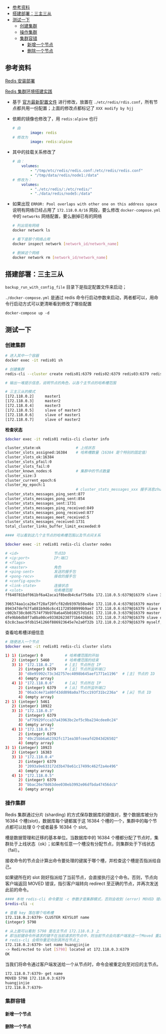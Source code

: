 - [参考资料](#参考资料)
- [搭建部署：三主三从](#搭建部署三主三从)
- [测试一下](#测试一下)
  - [创建集群](#创建集群)
  - [操作集群](#操作集群)
  - [集群容错](#集群容错)
    - [新增一个节点](#新增一个节点)
    - [删除一个节点](#删除一个节点)

## 参考资料

[Redis 安装部署](https://baiyp.ren/Redis%E5%AE%89%E8%A3%85%E9%83%A8%E7%BD%B2.html)

[Redis 集群环境搭建实践](https://www.cnblogs.com/hueyxu/p/13884800.html)

- 基于 [官方最新配置文件](http://download.redis.io/redis-stable/redis.conf) 进行修改，放置在 `./etc/redis/rdis.conf`，所有节点都共用一份配置；上面的修改点都标记了 `XXX modify by hjj`

- 依赖的镜像也修改了，用 `redis:alpine` 也行

    ```yaml
    # 由
            image: redis
    # 修改为
            image: redis:alpine
    ```

- 其中的挂载关系修改了

    ```yml
    # 由：
        volumes:
            - "/tmp/etc/redis/redis.conf:/etc/redis/redis.conf"
            - "/tmp/data/redis/node1:/data"
    # 修改为：
        volumes:
            - "./etc/redis/:/etc/redis/"
            - "./data/redis/node5:/data"
    ```

- 如果出现 `ERROR: Pool overlaps with other one on this address space` 说明有网络已经占用了 `172.118.0.0/16` 网段，要么修改 `docker-compose.yml` 中的 `networks` 网络配置，要么删掉已有的网络

    ```sh
    # 列出现有网络
    docker network ls

    # 看下是那个网络占用
    docker inspect network [network_id/network_name]

    # 删掉这个网络
    docker network rm [network_id/network_name]
    ```

## 搭建部署：三主三从

`backup_run_with_config_file` 目录下是指定配置文件来启动；

`./docker-compose.yml` 是通过 redis 命令行启动参数来启动，两者都可以，用命令行启动方式可以更清晰看到修改了哪些配置

```
docker-compose up -d

```

## 测试一下

### 创建集群

```sh
# 进入其中一个容器
docker exec -it redis01 sh

# 创建集群
redis-cli --cluster create redis01:6379 redis02:6379 redis03:6379 redis04:6379 redis05:6379 redis06:6379 --cluster-replicas 1

# 输出一堆提示信息，说明节点的角色，以各个主节点的哈希槽范围

# 三主三从的模式
[172.118.0.2]     master1
[172.118.0.3]     master2
[172.118.0.4]     master3
[172.118.0.5]     slave of master3
[172.118.0.6]     slave of master1
[172.118.0.7]     slave of master2
```

**检查状态**

```sh
$docker exec -it redis01 redis-cli cluster info

cluster_state:ok                # 上线状态
cluster_slots_assigned:16384    # 哈希槽数量（16384 是个特别的固定值）
cluster_slots_ok:16384
cluster_slots_pfail:0
cluster_slots_fail:0
cluster_known_nodes:6           # 集群中的节点数量
cluster_size:3
cluster_current_epoch:6
cluster_my_epoch:1
                                # cluster_stats_messages_xxx 握手消息zhuagntai
cluster_stats_messages_ping_sent:877
cluster_stats_messages_pong_sent:854
cluster_stats_messages_sent:1731
cluster_stats_messages_ping_received:849
cluster_stats_messages_pong_received:877
cluster_stats_messages_meet_received:5
cluster_stats_messages_received:1731
total_cluster_links_buffer_limit_exceeded:0

#### 可以看到这几个主节点的哈希槽范围以及节点间关系

$docker exec -it redis01 redis-cli cluster nodes

# <id>                节点ID
# <ip:port>           IP:端口
# <flags>
# <master>            角色
# <ping-sent>         发送的握手包
# <pong-recv>         接收的握手包
# <config-epoch>
# <link-state>        连接状态
# <slot>              哈希槽范围
ff640781bdf061bf6a42aca1f8bedb4c6af75d8a 172.118.0.5:6379@16379 slave 396574aa1ca26e7f28af20fcf82db9397b58e46e 0 1656322032000 3 connected

396574aa1ca26e7f28af20fcf82db9397b58e46e 172.118.0.4:6379@16379 master - 0 1656322032744 3 connected 10923-16383
894347def67fa881b9d6c6c411728508999b9ae7 172.118.0.6:6379@16379 slave 63c8c3aac9fdb1541266f886923645e7e2a0f32b 0 1656322033752 1 connected
c002b738c8d67574f79b978a6a45b010257d1d31 172.118.0.3:6379@16379 master - 0 1656322033550 2 connected 5461-10922
dfe9bb6db8f7a8ba98ce933026230771b6426b0c 172.118.0.7:6379@16379 slave c002b738c8d67574f79b978a6a45b010257d1d31 0 1656322033550 2 connected
63c8c3aac9fdb1541266f886923645e7e2a0f32b 172.118.0.2:6379@16379 myself,master - 0 1656322033000 1 connected 0-5460

```

查看哈希槽详细信息

```sh
# 随便进入一个节点
$docker exec -it redis01 redis-cli cluster slots

1) 1) (integer) 0          # 哈希槽范围的开始
   2) (integer) 5460       # 哈希槽范围的结束
   3) 1) "172.118.0.2"     # [主] 节点所在 IP
      2) (integer) 6379    # [主] 节点所监听端口
      3) "d8e95992c73c3d2757ec4098b645aef1771e1196"  # [主] 节点的 ID
      4) (empty array)
   4) 1) "172.118.0.6"     # [从] 节点所在 IP
      2) (integer) 6379    # [从] 节点所监听端口
      3) "06a3c4e71a80f43dd098a0a7f5cc193f31bc236a"  # [从] 节点 ID
      4) (empty array)
2) 1) (integer) 5461
   2) (integer) 10922
   3) 1) "172.118.0.3"
      2) (integer) 6379
      3) "af79929fcca37a43963bc2ef5c9ba234cdee0c24"
      4) (empty array)
   4) 1) "172.118.0.7"
      2) (integer) 6379
      3) "49c25bb6a62392fc171ea38fceeafd2043d26502"
      4) (empty array)
3) 1) (integer) 10923
   2) (integer) 16383
   3) 1) "172.118.0.4"
      2) (integer) 6379
      3) "2093a9e633172d3b478e61c17499c462f2a4e496"
      4) (empty array)
   4) 1) "172.118.0.5"
      2) (integer) 6379
      3) "bbac26e78d63dee030eb3992e06dfbda47456dcb"
      4) (empty array)
```

### 操作集群

Redis 集群通过分片 (sharding) 的方式保存数据库的键值对，整个数据库被分为 16384 个槽(slot)，数据库每个键都属于这 16384 个槽的一个，集群中的每个节点都可以处理 0 个或者最多 16384 个 slot。

槽是数据管理和迁移的基本单位。当数据库中的 16384 个槽都分配了节点时，集群处于上线状态（ok）；如果有任意一个槽没有分配节点，则集群处于下线状态（fail）。

接收命令的节点会计算出命令要处理的键属于哪个槽，并检查这个槽是否指派给自己。

如果键所在的 slot 刚好指派给了当前节点，会直接执行这个命令。否则，节点向客户端返回 MOVED 错误，指引客户端转向 redirect 至正确的节点，并再次发送此前的命令。

```sh
#### 本地 redis-cli 命令要加 -c 参数才是集群模式，否则会收到 (error) MOVED 错误，不会帮你重定向到对应的节点
$redis-cli -c

# 查看 key 落在哪个哈希槽
172.118.0.2:6379> CLUSTER KEYSLOT name
(integer) 5798

# 从上面可以看到 5798 是在主节点 172.118.0.3 上
# 即当前键命令所请求的键不在当前请求的节点中，则当前节点会向客户端发送一个Moved 重定向，客户端根据Moved 重定向所包含的内容找到目标节点，再一次发送命令。
# redis-cli 会帮你重定向到其所在节点上
172.118.0.2:6379> set name huangjinjie
-> Redirected to slot [5798] located at 172.118.0.3:6379
OK
```

当我们将命令通过客户端发送给一个从节点时，命令会被重定向至对应的主节点。

```sh
172.118.0.7:6379> get name
MOVED 5798 172.118.0.3:6379
huangjinjie
172.118.0.7:6379>
```

### 集群容错

#### 新增一个节点

#### 删除一个节点
